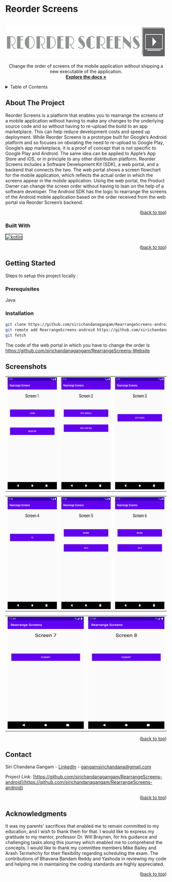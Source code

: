 
<!-- Improved compatibility of back to top link: See: https://github.com/othneildrew/Best-README-Template/pull/73 -->
<h1>Reorder Screens</h1>
<a name="readme-top"></a>
<!--
*** Thanks for checking out the Best-README-Template. If you have a suggestion
*** that would make this better, please fork the repo and create a pull request
*** or simply open an issue with the tag "enhancement".
*** Don't forget to give the project a star!
*** Thanks again! Now go create something AMAZING! :D
-->



<!-- PROJECT SHIELDS -->
<!--
*** I'm using markdown "reference style" links for readability.
*** Reference links are enclosed in brackets [ ] instead of parentheses ( ).
*** See the bottom of this document for the declaration of the reference variables
*** for contributors-url, forks-url, etc. This is an optional, concise syntax you may use.
*** https://www.markdownguide.org/basic-syntax/#reference-style-links
-->



<!-- PROJECT LOGO -->
<br />
<div align="center">
  <a href="https://github.com/sirichandanagangam/RearrangeScreens-android">
    <img src="logo.png" alt="Logo" width="500" height="100">
  </a>

  <p align="center">
    Change the order of screens of the mobile application without shipping a new executable of the application.
    <br />
    <a href="https://oregonstate-innovationlab.atlassian.net/wiki/spaces/RS/pages/29949953/PRODUCT+REQUIREMENTS"><strong>Explore the docs »</strong></a>
  </p>
</div>

<!-- TABLE OF CONTENTS -->
<details>
  <summary>Table of Contents</summary>
  <ol>
    <li>
      <a href="#about-the-project">About The Project</a>
      <ul>
        <li><a href="#built-with">Built With</a></li>
      </ul>
    </li>
    <li>
      <a href="#getting-started">Getting Started</a>
      <ul>
        <li><a href="#prerequisites">Prerequisites</a></li>
        <li><a href="#installation">Installation</a></li>
      </ul>
    </li>
    <li><a href="#contact">Contact</a></li>
    <li><a href="#acknowledgments">Acknowledgments</a></li>
  </ol>
</details>



<!-- ABOUT THE PROJECT -->
## About The Project
Reorder Screens is a platform that enables you to rearrange the screens of a mobile application without having to make
any changes to the underlying source code and so without having to re-upload the build to an app marketplace. This can
help reduce development costs and speed up deployment. While Reorder Screens is a prototype built for Google’s Android
platform and so focuses on obviating the need to re-upload to Google Play, Google’s app marketplace, it is a proof of
concept that is not specific to Google Play and Android. The same idea can be applied to Apple’s App Store and iOS, or
in principle to any other distribution platform. Reorder Screens includes a Software Development Kit (SDK), a web portal,
and a backend that connects the two. The web portal shows a screen flowchart for the mobile application, which reflects
the actual order in which the screens appear in the mobile application. Using the web portal, the Product Owner can change
the screen order without having to lean on the help of a software developer. The Android SDK has the logic to rearrange
the screens of the Android mobile application based on the order received from the web portal via Reorder Screen’s backend.

<p align="right">(<a href="#readme-top">back to top</a>)</p>



### Built With
<a href="https://mockk.io/doc/kotlin-logo.png" target="_blank"><img src="https://mockk.io/doc/kotlin-logo.png" width="87" height="50" alt=" kotlin" style="border:1px solid black;" /></a>


<p align="right">(<a href="#readme-top">back to top</a>)</p>



<!-- GETTING STARTED -->
## Getting Started
Steps to setup this project locally : 

### Prerequisites
Java

### Installation
```sh
git clone https://github.com/sirichandanagangam/RearrangeScreens-android.git
git remote add RearrangeScreens-android https://github.com/sirichandanagangam/RearrangeScreens-android.git
git fetch
```
The code of the web portal in which you have to change the order is https://github.com/sirichandanagangam/RearrangeScreens-Website
<!-- USAGE EXAMPLES -->
## Screenshots
<table>
  
<td>
<img src="1.png" alt="Logo" width="250" height="350">
  </td>
  <td>
<img src="2.png" alt="Logo" width="250" height="350">
  </td>
  <td>
<img src="3.png" alt="Logo" width="250" height="350">
  </td>
</table>
<table>
 
 <td> 
<img src="4.png" alt="Logo" width="250" height="350">
  </td>
  <td>
<img src="5.png" alt="Logo" width="250" height="350">
  </td>
  <td>
<img src="6.png" alt="Logo" width="250" height="350">
  </td>
 </table>
 <table>
  <td>
<img src="7.png" alt="Logo" width="250" height="350">
    </td>
    <td>
<img src="8.png" alt="Logo" width="250" height="350">
</td>
</th>
</table>


<p align="right">(<a href="#readme-top">back to top</a>)</p>


<!-- CONTACT -->
## Contact

Siri Chandana Gangam - [LinkedIn][LinkedIn] - gangamsirichandana@gmail.com

Project Link: [https://github.com/sirichandanagangam/RearrangeScreens-android](https://github.com/sirichandanagangam/RearrangeScreens-android)

<p align="right">(<a href="#readme-top">back to top</a>)</p>

<!-- ACKNOWLEDGMENTS -->
## Acknowledgments
It was my parents' sacrifices that enabled me to remain committed to my education, and I wish to thank them for that.
I would like to express my gratitude to my mentor, professor Dr. Will Braynen, for his guidance and challenging tasks
along this journey which enabled me to comprehend the concepts. I would like to thank my committee members Mike Bailey
and Arash Termehchy for their flexibility regarding scheduling the exam. The contributions of Bhavana Bandam Reddy and
Yashoda in reviewing my code and helping me in maintaining the coding standards are highly appreciated.
<p align="right">(<a href="#readme-top">back to top</a>)</p>




<!-- MARKDOWN LINKS & IMAGES -->
<!-- https://www.markdownguide.org/basic-syntax/#reference-style-links -->
[LinkedIn]:https://www.linkedin.com/in/siri-chandana-gangam-b27716157/
